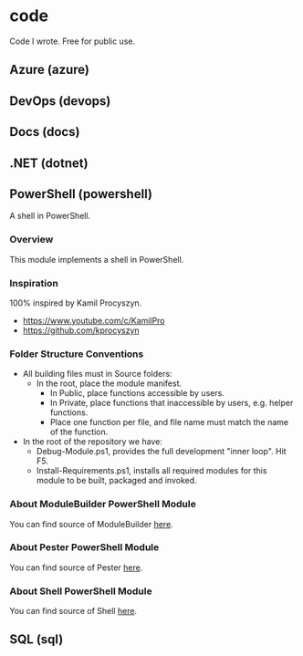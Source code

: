 # code

Code I wrote.  Free for public use.

## Azure (azure)

## DevOps (devops)

## Docs (docs)

## .NET (dotnet)

## PowerShell (powershell)

A shell in PowerShell.

### Overview

This module implements a shell in PowerShell.

### Inspiration

100% inspired by Kamil Procyszyn.
- https://www.youtube.com/c/KamilPro
- https://github.com/kprocyszyn

### Folder Structure Conventions

- All building files must in Source folders:
  - In the root, place the module manifest.
    - In Public, place functions accessible by users.
    - In Private, place functions that inaccessible by users, e.g. helper functions.
    - Place one function per file, and file name must match the name of the function.
- In the root of the repository we have:
  - Debug-Module.ps1, provides the full development "inner loop".  Hit F5.
  - Install-Requirements.ps1, installs all required modules for this module to be built, packaged and invoked.

### About ModuleBuilder PowerShell Module

You can find source of ModuleBuilder [here](https://github.com/PoshCode/ModuleBuilder).

### About Pester PowerShell Module

You can find source of Pester [here](https://github.com/pester/Pester).

### About Shell PowerShell Module

You can find source of Shell [here](https://github.com/ronhowe/powershell/shell).

## SQL (sql)
